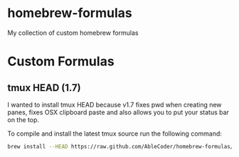 homebrew-formulas
=================

My collection of custom homebrew formulas

# Custom Formulas

## tmux HEAD (1.7)

I wanted to install tmux HEAD because v1.7 fixes pwd when creating new panes, fixes OSX clipboard paste and also allows you to put your status bar on the top.

To compile and install the latest tmux source run the following command:

```bash
brew install --HEAD https://raw.github.com/AbleCoder/homebrew-formulas/master/tmux.rb
```